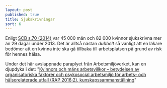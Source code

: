 ```yaml
---
layout: post
published: true
title: Sjukskrivningar
sort: 6
---
```




Enligt [SCB s.70 (2014)](http://www.scb.se/Statistik/_Publikationer/LE0201_2013B14_BR_X10BR1401.pdf "andel sjukskrivna") var 45 000 män och 82 000 kvinnor sjukskrivna mer än 29 dagar under 2013. Det är alltså nästan _dubbelt_ så vanligt att en läkare bedömer att en kvinna inte ska gå tillbaka till arbetsplatsen på grund av risk för hennes hälsa. 

Under det här avslappnade paraplyet från Arbetsmiljöverket, kan en djupdyka i det: "[Kvinnors och mäns arbetsvillkor – betydelsen av organisatoriska faktorer och psykosocial arbetsmiljö för arbets- och hälsorelaterade utfall (RAP 2016:2), kunskapssammanställning](https://www.av.se/arbetsmiljoarbete-och-inspektioner/kunskapssammanstallningar/kvinnors-och-mans-arbetsvillkor/?hl=kvinnor%20och%20m%C3%A4ns%20arbetsvillkor "AMV - Kvinnor och mäns arbetsvillkor")"
